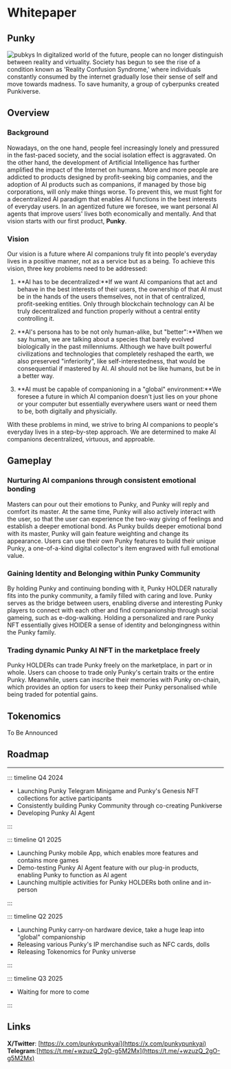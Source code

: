 # Whitepaper

## Punky
![pubkys](/punkys.png)
In digitalized world of the future, people can no longer distinguish between reality and virtuality. Society has begun to see the rise of a condition known as 'Reality Confusion Syndrome,' where individuals constantly consumed by the internet gradually lose their sense of self and move towards madness. To save humanity, a group of cyberpunks created Punkiverse. 
## Overview

### Background

Nowadays, on the one hand, people feel increasingly lonely and pressured in the fast-paced society, and the social isolation effect is aggravated. On the other hand, the development of Artificial Intelligence has further amplified the impact of the Internet on humans. More and more people are addicted to products designed by profit-seeking big companies, and the adoption of AI products such as companions, if managed by those big corporations, will only make things worse.
To prevent this, we must fight for a decentralized AI paradigm that enables AI functions in the best interests of everyday users. In an agentized future we foresee, we want personal AI agents that improve users' lives both economically and mentally. And that vision starts with our first product, **Punky**.

### Vision

Our vision is a future where AI companions truly fit into people's everyday lives in a positive manner, not as a service but as a being. To achieve this vision, three key problems need to be addressed:

1. **AI has to be decentralized:**If we want AI companions that act and behave in the best interests of their users, the ownership of that AI must be in the hands of the users themselves, not in that of centralized, profit-seeking entities. Only through blockchain technology can AI be truly decentralized and function properly without a central entity controlling it.

2. **AI's persona has to be not only human-alike, but "better":**When we say human, we are talking about a species that barely evolved biologically in the past millenniums. Although we have built powerful civilizations and technologies that completely reshaped the earth, we also preserved "inferiority", like self-interestedness, that would be consequential if mastered by AI. AI should not be like humans, but be in a better way.

3. **AI must be capable of companioning in a "global" environment:**We foresee a future in which AI companion doesn't just lies on your phone or your computer but essentially everywhere users want or need them to be, both digitally and physicially. 

With these problems in mind, we strive to bring AI companions to people's everyday lives in a step-by-step approach. We are determined to make AI companions decentralized, virtuous, and approable. 

## Gameplay

### Nurturing AI companions through consistent emotional bonding

Masters can pour out their emotions to Punky, and Punky will reply and comfort its master. At the same time, Punky will also actively interact with the user, so that the user can experience the two-way giving of feelings and establish a deeper emotional bond. As Punky builds deeper emotional bond with its master, Punky will gain feature weighting and change its appearance. Users can use their own Punky features to build their unique Punky, a one-of-a-kind digital collector's item engraved with full emotional value.

### Gaining Identity and Belonging within Punky Community

By holding Punky and continuing bonding with it, Punky HOLDER naturally fits into the punky community, a family filled with caring and love. Punky serves as the bridge between users, enabling diverse and interesting Punky players to connect with each other and find companionship through social gameing, such as e-dog-walking. Holding a personalized and rare Punky NFT essentially gives HOlDER a sense of identity and belongingness within the Punky family.

### Trading dynamic Punky AI NFT in the marketplace freely

Punky HOLDERs can trade Punky freely on the marketplace, in part or in whole. Users can choose to trade only Punky's certain traits or the entire Punky. Meanwhile, users can inscribe their memories with Punky on-chain, which provides an option for users to keep their Punky personalised while being traded for potential gains.

## Tokenomics

To Be Announced

## Roadmap

---

::: timeline Q4 2024

- Launching Punky Telegram Minigame and Punky's Genesis NFT collections for active participants
- Consistently building Punky Community through co-creating Punkiverse
- Developing Punky AI Agent 

:::

::: timeline Q1 2025

- Launching Punky mobile App, which enables more features and contains more games
- Demo-testing Punky AI Agent feature with our plug-in products, enabling Punky to function as AI agent
- Launching multiple activities for Punky HOLDERs both online and in-person

:::

::: timeline Q2 2025

- Launching Punky carry-on hardware device, take a huge leap into "global" companionship
- Releasing various Punky's IP merchandise such as NFC cards, dolls
- Releasing Tokenomics for Punky universe

:::

::: timeline Q3 2025

- Waiting for more to come

:::

## Links

**X/Twitter**: [https://x.com/punkypunkyai](https://x.com/punkypunkyai)
**Telegram**:[https://t.me/+wzuzQ_2gO-g5M2Mx](https://t.me/+wzuzQ_2gO-g5M2Mx)